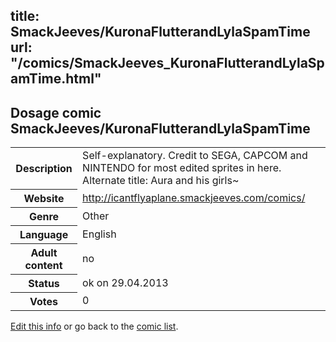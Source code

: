 title: SmackJeeves/KuronaFlutterandLylaSpamTime
url: "/comics/SmackJeeves_KuronaFlutterandLylaSpamTime.html"
---
Dosage comic SmackJeeves/KuronaFlutterandLylaSpamTime
-----------------------------------------

<p id="msg"></p>
<script type="text/javascript">
if (window.location.search === '?edit_info_mail=sent_ok') {
  var elem = document.getElementById("msg");
  elem.innerHTML = 'Edited information sucessfully sent.';
  elem.className = 'ok';
}
</script>
<table class="comicinfo">
<tr>
<th>Description</th><td>Self-explanatory. Credit to SEGA, CAPCOM and NINTENDO for most edited sprites in here. Alternate title: Aura and his girls~</td>
</tr>
<tr>
<th>Website</th><td><a href="http://icantflyaplane.smackjeeves.com/comics/">http://icantflyaplane.smackjeeves.com/comics/</a></td>
</tr>
<tr>
<th>Genre</th><td>Other</td>
</tr>
<tr>
<th>Language</th><td>English</td>
</tr>
<tr>
<th>Adult content</th><td>no</td>
</tr>
<tr>
<th>Status</th><td>ok on 29.04.2013</td>
</tr>
<tr>
<th>Votes</th><td>0</td>
</tr>
</table>

[Edit this info](SmackJeeves_KuronaFlutterandLylaSpamTime_edit.html) or go back to the [comic list](../comic-index.html).
